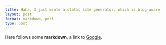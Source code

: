 ```yaml
---
title: Haha, I just wrote a static site generator, which is blog-aware, easy to use!
layout: post 
format: markdown, perl
type: post
---
```


Here follows some **markdown**, a link to [Google](http://www.google.com).
